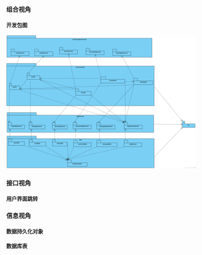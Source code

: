### 组合视角

#### 开发包图
![](./blog-inn_backend.png)
### 接口视角
#### 用户界面跳转

### 信息视角
#### 数据持久化对象
#### 数据库表
